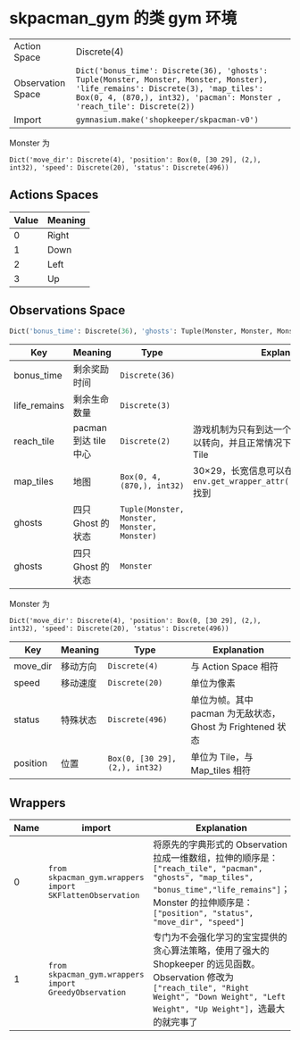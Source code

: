 # skpacman_gym 的类 gym 环境

|                   |                                                                                                                                                                                                            |
| ----------------- | ---------------------------------------------------------------------------------------------------------------------------------------------------------------------------------------------------------- |
| Action Space      | Discrete(4)                                                                                                                                                                                                |
| Observation Space | `Dict('bonus_time': Discrete(36), 'ghosts': Tuple(Monster, Monster, Monster, Monster), 'life_remains': Discrete(3), 'map_tiles': Box(0, 4, (870,), int32), 'pacman': Monster , 'reach_tile': Discrete(2))` |
| Import            | `gymnasium.make('shopkeeper/skpacman-v0')`                                                                                                                                                                 |

Monster 为

```
Dict('move_dir': Discrete(4), 'position': Box(0, [30 29], (2,), int32), 'speed': Discrete(20), 'status': Discrete(496))
```

## Actions Spaces

| Value | Meaning |
| ----- | ------- |
| 0     | Right   |
| 1     | Down    |
| 2     | Left    |
| 3     | Up      |

## Observations Space

```python
Dict('bonus_time': Discrete(36), 'ghosts': Tuple(Monster, Monster, Monster, Monster), 'life_remains': Discrete(3), 'map_tiles': Box(0, 4, (870,), int32), 'pacman': Monster , 'reach_tile': Discrete(2))
```

| Key          | Meaning               | Type                                        | Explanation                                                                               |
| ------------ | --------------------- | ------------------------------------------- | ----------------------------------------------------------------------------------------- |
| bonus_time   | 剩余奖励时间          | `Discrete(36)`                              |                                                                                           |
| life_remains | 剩余生命数量          | `Discrete(3)  `                             |                                                                                           |
| reach_tile   | pacman 到达 tile 中心 | `Discrete(2)`                               | 游戏机制为只有到达一个 Tile 的中心部分才可以转向，并且正常情况下一帧最多移动 5/24 个 Tile |
| map_tiles    | 地图                  | `Box(0, 4, (870,), int32)`                  | 30×29，长宽信息可以在`env.get_wrapper_attr('game_context_info')`找到                      |
| ghosts       | 四只 Ghost 的状态     | `Tuple(Monster, Monster, Monster, Monster)` |                                                                                           |
| ghosts       | 四只 Ghost 的状态     | `Monster`                                   |                                                                                           |

Monster 为

```
Dict('move_dir': Discrete(4), 'position': Box(0, [30 29], (2,), int32), 'speed': Discrete(20), 'status': Discrete(496))
```

| Key      | Meaning  | Type                           | Explanation                                                |
| -------- | -------- | ------------------------------ | ---------------------------------------------------------- |
| move_dir | 移动方向 | `Discrete(4)`                  | 与 Action Space 相符                                       |
| speed    | 移动速度 | `Discrete(20)`                 | 单位为像素                                                 |
| status   | 特殊状态 | `Discrete(496)`                | 单位为帧。其中 pacman 为无敌状态，Ghost 为 Frightened 状态 |
| position | 位置     | `Box(0, [30 29], (2,), int32)` | 单位为 Tile，与 Map_tiles 相符                             |

## Wrappers

| Name | import                                                   | Explanation                                                                                                                                                                                                    |
| ---- | -------------------------------------------------------- | -------------------------------------------------------------------------------------------------------------------------------------------------------------------------------------------------------------- |
| 0    | `from skpacman_gym.wrappers import SKFlattenObservation` | 将原先的字典形式的 Observation 拉成一维数组，拉伸的顺序是：`["reach_tile", "pacman", "ghosts", "map_tiles", "bonus_time","life_remains"]`；Monster 的拉伸顺序是：`["position", "status", "move_dir", "speed"]` |
| 1    | `from skpacman_gym.wrappers import GreedyObservation`    | 专门为不会强化学习的宝宝提供的贪心算法策略，使用了强大的 Shopkeeper 的远见函数。Observation 修改为`["reach_tile", "Right Weight", "Down Weight", "Left Weight", "Up Weight"]`，选最大的就完事了                |
